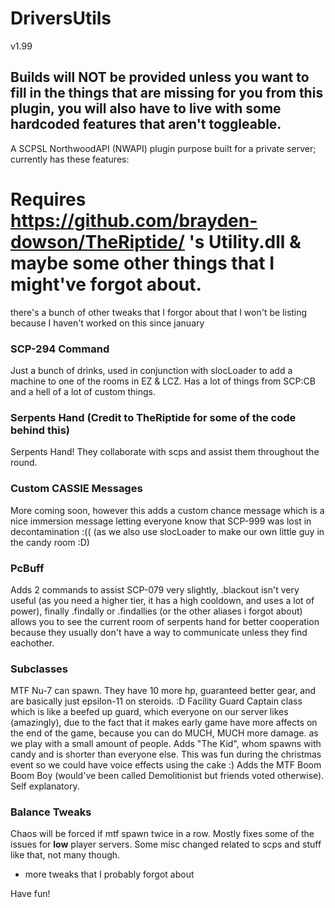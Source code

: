 # DriversUtils

v1.99

## Builds will NOT be provided unless you want to fill in the things that are missing for you from this plugin, you will also have to live with some hardcoded features that aren't toggleable.

A SCPSL NorthwoodAPI (NWAPI) plugin purpose built for a private server; currently has these features:

# Requires https://github.com/brayden-dowson/TheRiptide/ 's Utility.dll & maybe some other things that I might've forgot about.


there's a bunch of other tweaks that I forgor about that I won't be listing because I haven't worked on this since january

### SCP-294 Command

Just a bunch of drinks, used in conjunction with slocLoader to add a machine to one of the rooms in EZ & LCZ.
Has a lot of things from SCP:CB and a hell of a lot of custom things.

### Serpents Hand (Credit to TheRiptide for some of the code behind this)

Serpents Hand! They collaborate with scps and assist them throughout the round.

### Custom CASSIE Messages
More coming soon, however this adds a custom chance message which is a nice immersion message letting everyone know that SCP-999 was lost in decontamination :(( (as we also use slocLoader to make our own little guy in the candy room :D)

### PcBuff
Adds 2 commands to assist SCP-079 very slightly, .blackout isn't very useful (as you need a higher tier, it has a high cooldown, and uses a lot of power), finally .findally or .findallies (or the other aliases i forgot about) allows you to see the current room of serpents hand for better cooperation because they usually don't have a way to communicate unless they find eachother.

### Subclasses
MTF Nu-7 can spawn. They have 10 more hp, guaranteed better gear, and are basically just epsilon-11 on steroids. :D
Facility Guard Captain class which is like a beefed up guard, which everyone on our server likes (amazingly), due to the fact that it makes early game have more affects on the end of the game, because you can do MUCH, MUCH more damage. as we play with a small amount of people.
Adds "The Kid", whom spawns with candy and is shorter than everyone else. This was fun during the christmas event so we could have voice effects using the cake :)
Adds the MTF Boom Boom Boy (would've been called Demolitionist but friends voted otherwise). Self explanatory.


### Balance Tweaks
Chaos will be forced if mtf spawn twice in a row. Mostly fixes some of the issues for **low** player servers.
Some misc changed related to scps and stuff like that, not many though.

+ more tweaks that I probably forgot about

Have fun!

